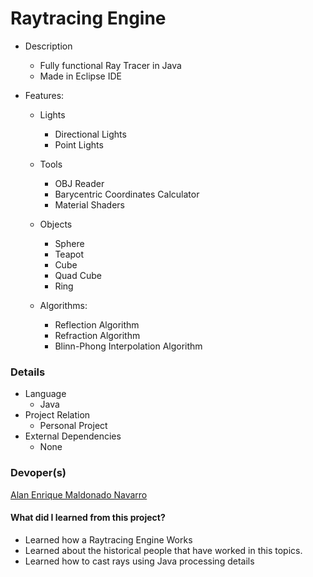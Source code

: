 # Raytracing Engine
- Description
  - Fully functional Ray Tracer in Java
  - Made in Eclipse IDE

- Features:

  - Lights
    - Directional Lights
    - Point Lights

  - Tools
    - OBJ Reader
    - Barycentric Coordinates Calculator
    - Material Shaders

  - Objects
    - Sphere
    - Teapot
    - Cube
    - Quad Cube
    - Ring

  - Algorithms:
    - Reflection Algorithm
    - Refraction Algorithm
    - Blinn-Phong Interpolation Algorithm

### Details
* Language
  * Java
* Project Relation
  * Personal Project
* External Dependencies
  * None

### Devoper(s)
[Alan Enrique Maldonado Navarro](https://github.com/DrN3MESiS/)

#### What did I learned from this project?
* Learned how a Raytracing Engine Works
* Learned about the historical people that have worked in this topics.
* Learned how to cast rays using Java processing details
